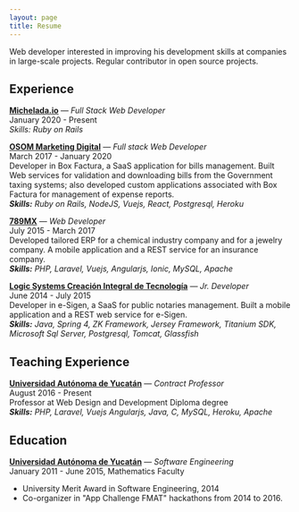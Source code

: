 ```yaml
---
layout: page
title: Resume
---
```


Web developer interested in improving his development skills at companies in large-scale projects. Regular contributor in open source projects.

## Experience

**[Michelada.io](https://michelada.io/)** — _Full Stack Web Developer_\
January 2020 - Present\
_Skills: Ruby on Rails_

**[OSOM Marketing Digital](https://osom.so)** — _Full stack Web Developer_\
March 2017 - January 2020\
Developer in Box Factura, a SaaS application for bills management. Built Web services for validation and downloading bills from the Government taxing systems; also developed custom applications associated with Box Factura for management of expense reports.\
_**Skills:** Ruby on Rails, NodeJS, Vuejs, React, Postgresql, Heroku_

**[789MX](https://789.mx)** — _Web Developer_\
July 2015 - March 2017\
Developed tailored ERP for a chemical industry company and for a jewelry company. A mobile application and a REST service for an insurance company.\
_**Skills:** PHP, Laravel, Vuejs, Angularjs, Ionic, MySQL, Apache_

**[Logic Systems Creación Integral de Tecnología](https://www.logicsystems.com.mx/)** — _Jr. Developer_\
June 2014 - July 2015\
Developer in ​e-Sigen​, a SaaS for public notaries management. Built a mobile application and a REST web service for e-Sigen​.\
_**Skills:​** Java, Spring 4, ZK Framework, Jersey Framework, Titanium SDK, Microsoft Sql Server, Postgresql, Tomcat, Glassfish_

## Teaching Experience

**[Universidad Autónoma de Yucatán](https://www.uady.mx/)** — _Contract Professor_\
August 2016 - Present\
Professor at Web Design and Development Diploma degree\
_**Skills:** PHP, Laravel, Vuejs Angularjs, Java, C, MySQL, Heroku, Apache_

## Education

**[Universidad Autónoma de Yucatán](https://www.uady.mx/)** — _Software Engineering_\
January 2011 - June 2015, Mathematics Faculty

- University Merit Award in Software Engineering, 2014
- Co-organizer in "App Challenge FMAT" hackathons from 2014 to 2016.
